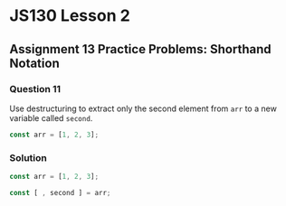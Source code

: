 # JS130 Lesson 2

## Assignment 13 Practice Problems: Shorthand Notation

### Question 11

Use destructuring to extract only the second element from `arr` to a new
variable called `second`.

```js
const arr = [1, 2, 3];
```

### Solution

```js
const arr = [1, 2, 3];

const [ , second ] = arr;
```
